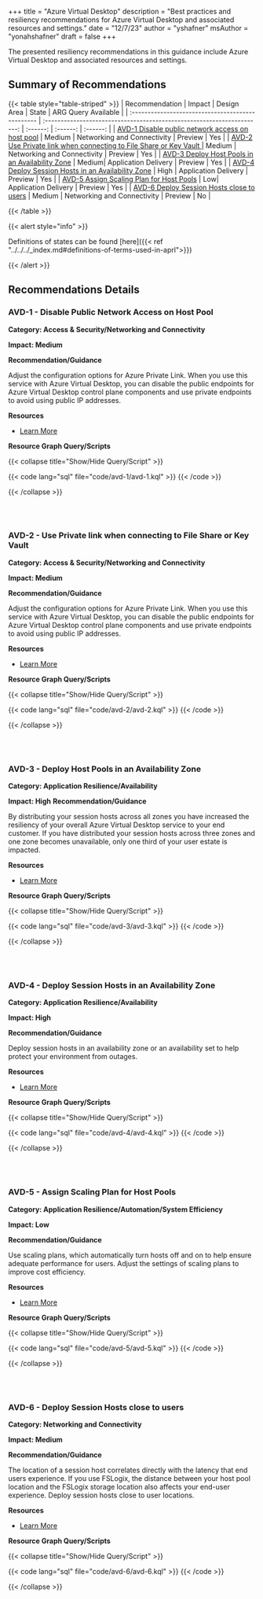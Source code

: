 +++
title = "Azure Virtual Desktop"
description = "Best practices and resiliency recommendations for Azure Virtual Desktop and associated resources and settings."
date = "12/7/23"
author = "yshafner"
msAuthor = "yonahshafner"
draft = false
+++

The presented resiliency recommendations in this guidance include Azure Virtual Desktop and associated resources and settings.

## Summary of Recommendations

{{< table style="table-striped" >}}
|  Recommendation                                   |      Impact         |  Design Area         |  State            | ARG Query Available |
| :------------------------------------------------ | :---------------------------------------------------------------------: | :------:        | :------:          | :------:          |
| [AVD-1 Disable public network access on host pool](#avd-1---disable-public-network-access-on-host-pool)  | Medium       |      Networking and Connectivity | Preview  |      Yes         |
| [AVD-2 Use Private link when connecting to File Share or Key Vault  ](#avd-2---use-private-link-when-connecting-to-file-share-or-key-vault)    | Medium | Networking and Connectivity |  Preview  |        Yes         |
| [AVD-3 Deploy Host Pools in an Availability Zone](#avd-3---deploy-host-pools-in-an-availability-zone)  | Medium|  Application Delivery | Preview |       Yes        |
| [AVD-4 Deploy Session Hosts in an Availability Zone](#avd-4---deploy-session-hosts-in-an-availability-zone)  | High |  Application Delivery | Preview |       Yes        |
| [AVD-5 Assign Scaling Plan for Host Pools](#avd-5---assign-scaling-plan-for-host-pools) | Low|  Application Delivery | Preview |       Yes        |
| [AVD-6 Deploy Session Hosts close to users](#avd-6---deploy-session-hosts-close-to-users) | Medium |  Networking and Connectivity | Preview |       No        |


{{< /table >}}

{{< alert style="info" >}}

Definitions of states can be found [here]({{< ref "../../../_index.md#definitions-of-terms-used-in-aprl">}})

{{< /alert >}}

## Recommendations Details

### AVD-1 - Disable Public Network Access on Host Pool

**Category: Access & Security/Networking and Connectivity**

**Impact: Medium**

**Recommendation/Guidance**

Adjust the configuration options for Azure Private Link. When you use this service with Azure Virtual Desktop, you can disable the public endpoints for Azure Virtual Desktop control plane components and use private endpoints to avoid using public IP addresses.

**Resources**

- [Learn More](https://learn.microsoft.com/en-us/azure/well-architected/azure-virtual-desktop/networking#recommendations-3)

**Resource Graph Query/Scripts**

{{< collapse title="Show/Hide Query/Script" >}}

{{< code lang="sql" file="code/avd-1/avd-1.kql" >}} {{< /code >}}

{{< /collapse >}}

<br><br>

### AVD-2 - Use Private link when connecting to File Share or Key Vault

**Category: Access & Security/Networking and Connectivity**

**Impact: Medium**

**Recommendation/Guidance**

Adjust the configuration options for Azure Private Link. When you use this service with Azure Virtual Desktop, you can disable the public endpoints for Azure Virtual Desktop control plane components and use private endpoints to avoid using public IP addresses.

**Resources**

- [Learn More](https://learn.microsoft.com/en-us/azure/well-architected/azure-virtual-desktop/networking#private-endpoints-private-link)


**Resource Graph Query/Scripts**

{{< collapse title="Show/Hide Query/Script" >}}

{{< code lang="sql" file="code/avd-2/avd-2.kql" >}} {{< /code >}}

{{< /collapse >}}


<br><br>

### AVD-3 - Deploy Host Pools in an Availability Zone

**Category: Application Resilience/Availability**

**Impact: High**
**Recommendation/Guidance**

By distributing your session hosts across all zones you have increased the resiliency of your overall Azure Virtual Desktop service to your end customer. If you have distributed your session hosts across three zones and one zone becomes unavailable, only one third of your user estate is impacted.

**Resources**

- [Learn More](https://techcommunity.microsoft.com/t5/azure-virtual-desktop-blog/announcing-general-availability-of-support-for-azure/ba-p/3636262#:~:text=By%20distributing%20your%20session%20hosts%20across%20all%20zones,one%20third%20of%20your%20user%20estate%20is%20impacted.)


**Resource Graph Query/Scripts**

{{< collapse title="Show/Hide Query/Script" >}}

{{< code lang="sql" file="code/avd-3/avd-3.kql" >}} {{< /code >}}

{{< /collapse >}}


<br><br>

### AVD-4 - Deploy Session Hosts in an Availability Zone

**Category: Application Resilience/Availability**

**Impact: High**

**Recommendation/Guidance**

Deploy session hosts in an availability zone or an availability set to help protect your environment from outages.

**Resources**

- [Learn More](https://learn.microsoft.com/en-us/azure/well-architected/azure-virtual-desktop/application-delivery#session-host-settings)




**Resource Graph Query/Scripts**

{{< collapse title="Show/Hide Query/Script" >}}

{{< code lang="sql" file="code/avd-4/avd-4.kql" >}} {{< /code >}}

{{< /collapse >}}


<br><br>

### AVD-5 - Assign Scaling Plan for Host Pools

**Category: Application Resilience/Automation/System Efficiency**

**Impact: Low**

**Recommendation/Guidance**

Use scaling plans, which automatically turn hosts off and on to help ensure adequate performance for users.
Adjust the settings of scaling plans to improve cost efficiency.

**Resources**

- [Learn More](https://learn.microsoft.com/en-us/azure/well-architected/azure-virtual-desktop/application-delivery#scaling-plans)


**Resource Graph Query/Scripts**

{{< collapse title="Show/Hide Query/Script" >}}

{{< code lang="sql" file="code/avd-5/avd-5.kql" >}} {{< /code >}}

{{< /collapse >}}


<br><br>



### AVD-6 - Deploy Session Hosts close to users

**Category: Networking and Connectivity**

**Impact: Medium**

**Recommendation/Guidance**

The location of a session host correlates directly with the latency that end users experience. If you use FSLogix, the distance between your host pool location and the FSLogix storage location also affects your end-user experience. Deploy session hosts close to user locations.

**Resources**

- [Learn More](https://learn.microsoft.com/en-us/azure/well-architected/azure-virtual-desktop/application-delivery#session-host-settings)


**Resource Graph Query/Scripts**

{{< collapse title="Show/Hide Query/Script" >}}

{{< code lang="sql" file="code/avd-6/avd-6.kql" >}} {{< /code >}}

{{< /collapse >}}


<br><br>

